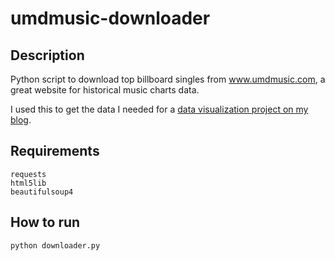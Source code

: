 # umdmusic-downloader

## Description

Python script to download top billboard singles from www.umdmusic.com, a great website for historical music charts data.

I used this to get the data I needed for a [data visualization project on my blog](http://www.modestinsights.com/analyzing-the-billboard-hot-100/).

## Requirements
    requests
    html5lib
    beautifulsoup4

## How to run
    python downloader.py
